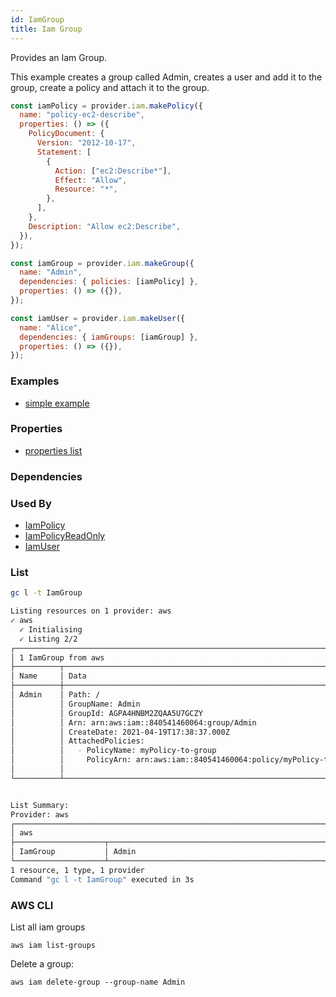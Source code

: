 ```yaml
---
id: IamGroup
title: Iam Group
---
```


Provides an Iam Group.

This example creates a group called Admin, creates a user and add it to the group, create a policy and attach it to the group.

```js
const iamPolicy = provider.iam.makePolicy({
  name: "policy-ec2-describe",
  properties: () => ({
    PolicyDocument: {
      Version: "2012-10-17",
      Statement: [
        {
          Action: ["ec2:Describe*"],
          Effect: "Allow",
          Resource: "*",
        },
      ],
    },
    Description: "Allow ec2:Describe",
  }),
});

const iamGroup = provider.iam.makeGroup({
  name: "Admin",
  dependencies: { policies: [iamPolicy] },
  properties: () => ({}),
});

const iamUser = provider.iam.makeUser({
  name: "Alice",
  dependencies: { iamGroups: [iamGroup] },
  properties: () => ({}),
});
```

### Examples

- [simple example](https://github.com/grucloud/grucloud/blob/main/examples/aws/iam/iam/iac.js)

### Properties

- [properties list](https://docs.aws.amazon.com/AWSJavaScriptSDK/latest/AWS/IAM.html#createGroup-property)

### Dependencies

### Used By

- [IamPolicy](./IamPolicy)
- [IamPolicyReadOnly](./IamPolicyReadOnly)
- [IamUser](./IamUser)

### List

```sh
gc l -t IamGroup
```

```sh
Listing resources on 1 provider: aws
✓ aws
  ✓ Initialising
  ✓ Listing 2/2
┌──────────────────────────────────────────────────────────────────────────────────────────────┐
│ 1 IamGroup from aws                                                                          │
├──────────┬────────────────────────────────────────────────────────────────────────────┬──────┤
│ Name     │ Data                                                                       │ Our  │
├──────────┼────────────────────────────────────────────────────────────────────────────┼──────┤
│ Admin    │ Path: /                                                                    │ Yes  │
│          │ GroupName: Admin                                                           │      │
│          │ GroupId: AGPA4HNBM2ZQAA5U7GCZY                                             │      │
│          │ Arn: arn:aws:iam::840541460064:group/Admin                                 │      │
│          │ CreateDate: 2021-04-19T17:38:37.000Z                                       │      │
│          │ AttachedPolicies:                                                          │      │
│          │   - PolicyName: myPolicy-to-group                                          │      │
│          │     PolicyArn: arn:aws:iam::840541460064:policy/myPolicy-to-group          │      │
│          │                                                                            │      │
└──────────┴────────────────────────────────────────────────────────────────────────────┴──────┘


List Summary:
Provider: aws
┌─────────────────────────────────────────────────────────────────────────────────────────────┐
│ aws                                                                                         │
├────────────────────┬────────────────────────────────────────────────────────────────────────┤
│ IamGroup           │ Admin                                                                  │
└────────────────────┴────────────────────────────────────────────────────────────────────────┘
1 resource, 1 type, 1 provider
Command "gc l -t IamGroup" executed in 3s
```

### AWS CLI

List all iam groups

```
aws iam list-groups
```

Delete a group:

```
aws iam delete-group --group-name Admin
```
